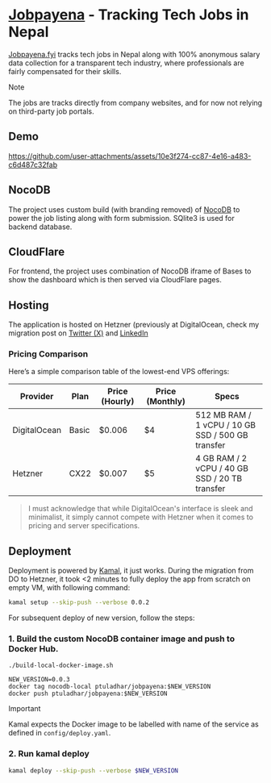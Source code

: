 # [Jobpayena](jobpayena.fyi) - Tracking Tech Jobs in Nepal
[Jobpayena.fyi](https://jobpayena.fyi) tracks tech jobs in Nepal along with 100% anonymous salary data collection for a transparent tech industry, where professionals are fairly compensated for their skills.

> [!NOTE]
> The jobs are tracks directly from company websites, and for now not relying on third-party job portals.

## Demo
https://github.com/user-attachments/assets/10e3f274-cc87-4e16-a483-c6d487c32fab

## NocoDB

The project uses custom build (with branding removed) of [NocoDB](https://github.com/nocodb/nocodb?tab=readme-ov-file) to power the job listing along with form submission. SQlite3 is used for backend database.

## CloudFlare
For frontend, the project uses combination of NocoDB iframe of Bases to show the dashboard which is then served via CloudFlare pages.

## Hosting

The application is hosted on Hetzner (previously at DigitalOcean, check my migration post on [Twitter (X)](https://x.com/ptuladhar3/status/1841082935635771558?s=61) and [LinkedIn](https://www.linkedin.com/posts/ptuladhar3_kamal-activity-7246852881809633281-B0T8?utm_source=share&utm_medium=member_desktop)

### Pricing Comparison

Here’s a simple comparison table of the lowest-end VPS offerings:

| Provider      | Plan        | Price (Hourly) | Price (Monthly) | Specs                           |
|---------------|-------------|----------------|-----------------|---------------------------------|
| DigitalOcean  | Basic       | $0.006         | $4              | 512 MB RAM / 1 vCPU / 10 GB SSD / 500 GB transfer |
| Hetzner       | CX22       | $0.007         | $5              | 4 GB RAM / 2 vCPU / 40 GB SSD / 20 TB transfer   |

> I must acknowledge that while DigitalOcean's interface is sleek and minimalist, it simply cannot compete with Hetzner when it comes to pricing and server specifications.

## Deployment

Deployment is powered by [Kamal](https://kamal-deploy.org/), it just works. During the migration from DO to Hetzner, it took <2 minutes to fully deploy the app from scratch on empty VM, with following command:

```sh
kamal setup --skip-push --verbose 0.0.2
```

For subsequent deploy of new version, follow the steps:

### 1. Build the custom NocoDB container image and push to Docker Hub.
```
./build-local-docker-image.sh

NEW_VERSION=0.0.3
docker tag nocodb-local ptuladhar/jobpayena:$NEW_VERSION
docker push ptuladhar/jobpayena:$NEW_VERSION
```

>[!IMPORTANT]
> Kamal expects the Docker image to be labelled with name of the service as defined in `config/deploy.yaml`.

### 2. Run kamal deploy
```sh
kamal deploy --skip-push --verbose $NEW_VERSION
```
